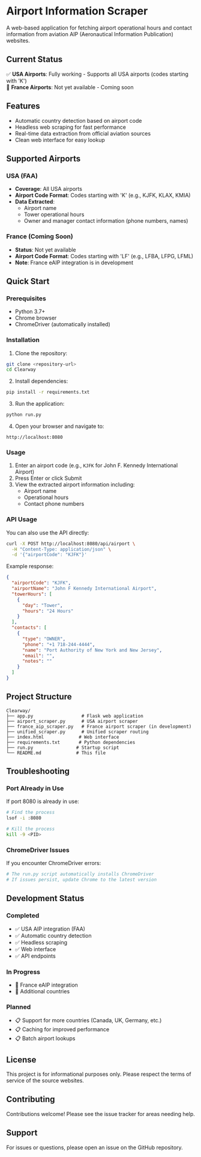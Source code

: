 # Airport Information Scraper

A web-based application for fetching airport operational hours and contact information from aviation AIP (Aeronautical Information Publication) websites.

## Current Status

✅ **USA Airports**: Fully working - Supports all USA airports (codes starting with 'K')  
🚧 **France Airports**: Not yet available - Coming soon

## Features

- Automatic country detection based on airport code
- Headless web scraping for fast performance  
- Real-time data extraction from official aviation sources
- Clean web interface for easy lookup

## Supported Airports

### USA (FAA)
- **Coverage**: All USA airports
- **Airport Code Format**: Codes starting with 'K' (e.g., KJFK, KLAX, KMIA)
- **Data Extracted**:
  - Airport name
  - Tower operational hours
  - Owner and manager contact information (phone numbers, names)

### France (Coming Soon)
- **Status**: Not yet available
- **Airport Code Format**: Codes starting with 'LF' (e.g., LFBA, LFPG, LFML)
- **Note**: France eAIP integration is in development

## Quick Start

### Prerequisites
- Python 3.7+
- Chrome browser
- ChromeDriver (automatically installed)

### Installation

1. Clone the repository:
```bash
git clone <repository-url>
cd Clearway
```

2. Install dependencies:
```bash
pip install -r requirements.txt
```

3. Run the application:
```bash
python run.py
```

4. Open your browser and navigate to:
```
http://localhost:8080
```

### Usage

1. Enter an airport code (e.g., `KJFK` for John F. Kennedy International Airport)
2. Press Enter or click Submit
3. View the extracted airport information including:
   - Airport name
   - Operational hours
   - Contact phone numbers

### API Usage

You can also use the API directly:

```bash
curl -X POST http://localhost:8080/api/airport \
  -H "Content-Type: application/json" \
  -d '{"airportCode": "KJFK"}'
```

Example response:
```json
{
  "airportCode": "KJFK",
  "airportName": "John F Kennedy International Airport",
  "towerHours": [
    {
      "day": "Tower",
      "hours": "24 Hours"
    }
  ],
  "contacts": [
    {
      "type": "OWNER",
      "phone": "+1 718-244-4444",
      "name": "Port Authority of New York and New Jersey",
      "email": "",
      "notes": ""
    }
  ]
}
```

## Project Structure

```
Clearway/
├── app.py                  # Flask web application
├── airport_scraper.py      # USA airport scraper
├── france_aip_scraper.py   # France airport scraper (in development)
├── unified_scraper.py      # Unified scraper routing
├── index.html             # Web interface
├── requirements.txt       # Python dependencies
├── run.py                # Startup script
└── README.md             # This file
```

## Troubleshooting

### Port Already in Use
If port 8080 is already in use:
```bash
# Find the process
lsof -i :8080

# Kill the process
kill -9 <PID>
```

### ChromeDriver Issues
If you encounter ChromeDriver errors:
```bash
# The run.py script automatically installs ChromeDriver
# If issues persist, update Chrome to the latest version
```

## Development Status

### Completed
- ✅ USA AIP integration (FAA)
- ✅ Automatic country detection
- ✅ Headless scraping
- ✅ Web interface
- ✅ API endpoints

### In Progress
- 🚧 France eAIP integration
- 🚧 Additional countries

### Planned
- 📋 Support for more countries (Canada, UK, Germany, etc.)
- 📋 Caching for improved performance
- 📋 Batch airport lookups

## License

This project is for informational purposes only. Please respect the terms of service of the source websites.

## Contributing

Contributions welcome! Please see the issue tracker for areas needing help.

## Support

For issues or questions, please open an issue on the GitHub repository.

